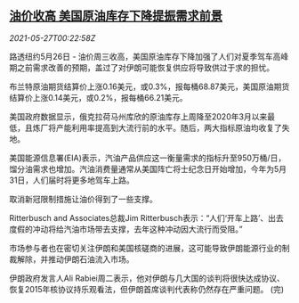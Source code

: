<!--1622075462000-->
[油价收高 美国原油库存下降提振需求前景](https://cn.reuters.com/article/oil-close-0526-wedn-idCNKCS2D800X)
------

<div><i>2021-05-27T00:22:58Z</i></div><p>路透纽约5月26日 - 油价周三收高，美国原油库存下降加强了人们对夏季驾车高峰期之前需求改善的预期，盖过了对伊朗可能恢复供应将导致供过于求的担忧。</p><p>布兰特原油期货结算价上涨0.16美元，或0.3%，报每桶68.87美元，美国原油期货结算价上涨0.14美元，或0.2%，报每桶66.21美元。</p><p>美国政府数据显示，俄克拉荷马州库欣的原油库存上周降至2020年3月以来最低，且炼厂将产能利用率提高到大流行前的水平。随后，两大指标原油均收复了失地。</p><p>美国能源信息署(EIA)表示，汽油产品供应这一衡量需求的指标升至950万桶/日，馏分油需求也增加。汽油消费量通常从美国阵亡将士纪念日开始增加，今年为5月31日，人们届时将更多地驾车上路。</p><p>取消新冠限制措施让油价得到了一些支撑。</p><p>Ritterbusch and Associates总裁Jim Ritterbusch表示：“人们‘开车上路’、出去度假的冲动将给汽油市场带去支撑，去年这种冲动因大流行而受阻。”</p><p>市场参与者也在密切关注伊朗和美国核磋商的进展，这可能导致伊朗能源行业的制裁解除，并推动伊朗石油流入市场。</p><p>伊朗政府发言人Ali Rabiei周二表示，他对伊朗与几大国的谈判将很快达成协议、恢复2015年核协议持乐观看法，但伊朗首席谈判代表称仍然存在严重问题。 (完)</p>
